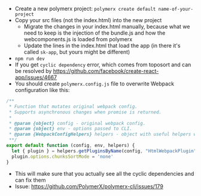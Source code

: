 * Create a new polymerx project: `polymerx create default name-of-your-project`
* Copy your src files (not the index.html) into the new project
  * Migrate the changes in your index.html manually, because what we need to keep is the injection of the bundle.js and how the webcomponents.js is loaded from polymerx
  * Update the lines in the index.html that load the app (in there it's called `sk-app`, but yours might be different)
* `npm run dev`
* If you get `cyclic dependency` error, which comes from toposort and can be resolved by https://github.com/facebook/create-react-app/issues/4667
* You should create `polymerx.config.js` file to overwrite Webpack configuration like this:

```js
/**
 * Function that mutates original webpack config.
 * Supports asynchronous changes when promise is returned.
 *
 * @param {object} config - original webpack config.
 * @param {object} env - options passed to CLI.
 * @param {WebpackConfigHelpers} helpers - object with useful helpers when working with config.
 **/
export default function (config, env, helpers) {
  let { plugin } = helpers.getPluginsByName(config, "HtmlWebpackPlugin")[0];
  plugin.options.chunksSortMode = 'none'
}

```

* This will make sure that you actually see all the cyclic dependencies and can fix them
* Issue: https://github.com/PolymerX/polymerx-cli/issues/179